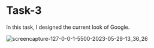# Task-3
In this task, I designed the current look of Google.

![screencapture-127-0-0-1-5500-2023-05-29-13_36_26](https://github.com/omertuncwho/Patika/assets/44731889/b28587e0-cd11-4b83-bc78-8de0e491b847)
